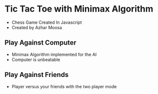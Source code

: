 # Tic Tac Toe with Minimax Algorithm

- Chess Game Created In Javascript
- Created by Azhar Moosa

## Play Against Computer

- Minimax Algorithm implemented for the AI
- Computer is unbeatable

## Play Against Friends

- Player versus your friends with the two player mode
